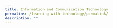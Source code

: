 ```yaml
---
title: Information and Communication Technology
permalink: /learning-with-technology/permalink/
description: ""
---
```

